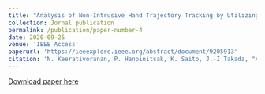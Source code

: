 ```yaml
---
title: "Analysis of Non-Intrusive Hand Trajectory Tracking by Utilizing Micro-Doppler Signature Obtained From Wi-Fi Channel State Information"
collection: Jornal publication
permalink: /publication/paper-number-4
date: 2020-09-25
venue: 'IEEE Access'
paperurl: 'https://ieeexplore.ieee.org/abstract/document/9205913'
citation: 'N. Keerativoranan, P. Hanpinitsak, K. Saito, J.-I Takada, "Analysis of Non-Intrusive Hand Trajectory Tracking by Utilizing Micro-Doppler Signature Obtained From Wi-Fi Channel State Information," <i>IEEE Access</i>, vol. 8, pp. 176430-176444, Sep. 2020.'
---
```


[Download paper here](https://ieeexplore.ieee.org/stamp/stamp.jsp?tp=&arnumber=9205913)




